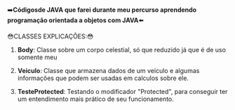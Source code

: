 :arrow_right:**Códigosde JAVA que farei durante meu percurso aprendendo programação orientada a objetos com JAVA**:arrow_left:

:flushed:CLASSES EXPLICAÇÕES::flushed:

1. **Body**: Classe sobre um corpo celestial, só que reduzido já que é de uso somente meu

2. **Veiculo**: Classe que armazena dados de um veiculo e algumas informações que podem ser usadas em calculos sobre ele.

3. **TesteProtected**: Testando o modificador "Protected", para conseguir ter um entendimento mais prático de seu funcionamento.